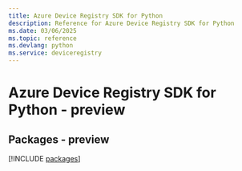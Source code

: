 ```yaml
---
title: Azure Device Registry SDK for Python
description: Reference for Azure Device Registry SDK for Python
ms.date: 03/06/2025
ms.topic: reference
ms.devlang: python
ms.service: deviceregistry
---
```

# Azure Device Registry SDK for Python - preview
## Packages - preview
[!INCLUDE [packages](device-registry-index.md)]